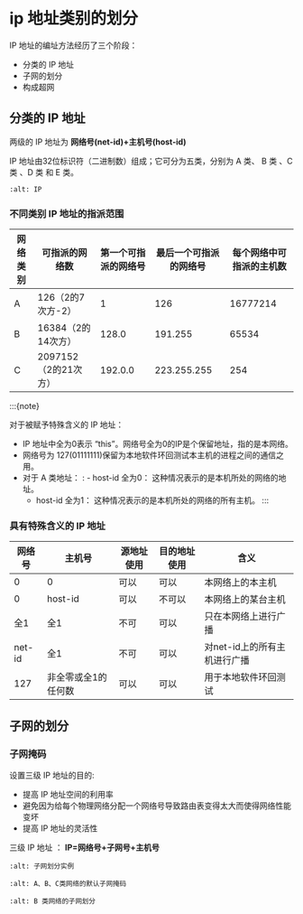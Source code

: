 # ip 地址类别的划分

IP 地址的编址方法经历了三个阶段：

- 分类的 IP 地址
- 子网的划分
- 构成超网

## 分类的 IP 地址

两级的 IP 地址为 **网络号(net-id)+主机号(host-id)**

IP 地址由32位标识符（二进制数）组成；它可分为五类，分别为 A 类、 B 类 、C 类 、D 类 和 E 类。

```{image} ./img/IP.png
:alt: IP
```

### 不同类别 IP 地址的指派范围

| 网络类别 | 可指派的网络数       | 第一个可指派的网络号 | 最后一个可指派的网络号 | 每个网络中可指派的主机数 |
| -------- | -------------------- | -------------------- | ---------------------- | ------------------------ |
| A        | 126（2的7次方-2）    | 1                    | 126                    | 16777214                 |
| B        | 16384（2的14次方）   | 128.0                | 191.255                | 65534                    |
| C        | 2097152（2的21次方） | 192.0.0              | 223.255.255            | 254                      |

:::{note}

对于被赋予特殊含义的 IP 地址：

- IP 地址中全为0表示 “this”。网络号全为0的IP是个保留地址，指的是本网络。
- 网络号为 127(01111111)保留为本地软件环回测试本主机的进程之间的通信之用。
- 对于 A 类地址：
  : - host-id 全为0： 这种情况表示的是本机所处的网络的地址。
    - host-id 全为1： 这种情况表示的是本机所处的网络的所有主机。
:::

### 具有特殊含义的 IP 地址

| 网络号 | 主机号              | 源地址使用 | 目的地址使用 | 含义                         |
| ------ | ------------------- | ---------- | ------------ | ---------------------------- |
| 0      | 0                   | 可以       | 可以         | 本网络上的本主机             |
| 0      | host-id             | 可以       | 不可以       | 本网络上的某台主机           |
| 全1    | 全1                 | 不可       | 可以         | 只在本网络上进行广播         |
| net-id | 全1                 | 不可       | 可以         | 对net-id上的所有主机进行广播 |
| 127    | 非全零或全1的任何数 | 可以       | 可以         | 用于本地软件环回测试         |

## 子网的划分

### 子网掩码

设置三级 IP 地址的目的:

- 提高 IP 地址空间的利用率
- 避免因为给每个物理网络分配一个网络号导致路由表变得太大而使得网络性能变坏
- 提高 IP 地址的灵活性

三级 IP 地址 ： **IP=网络号+子网号+主机号**

```{image} ./img/subnet_instance.png
:alt: 子网划分实例
```

```{image} ./img/subnet_default.png
:alt: A、B、C类网络的默认子网掩码
```

```{image} ./img/B_subnet.png
:alt: B 类网络的子网划分
```
